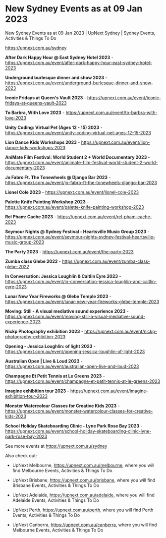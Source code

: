 # New Sydney Events as at 09 Jan 2023
New Sydney Events as at 09 Jan 2023 | UpNext Sydney | Sydney Events, Activities &amp; Things To Do

https://upnext.com.au/sydney


**After Dark Happy Hour @ East Sydney Hotel 2023** - https://upnext.com.au/event/after-dark-happy-hour-east-sydney-hotel-2023

**Underground burlesque dinner and show 2023** - https://upnext.com.au/event/underground-burlesque-dinner-and-show-2023

**Iconic Fridays at Queen's Vault 2023** - https://upnext.com.au/event/iconic-fridays-at-queens-vault-2023

**To Barbra, With Love 2023** - https://upnext.com.au/event/to-barbra-with-love-2023

**Unity Coding: Virtual Pet (Ages 12 - 15) 2023** - https://upnext.com.au/event/unity-coding-virtual-pet-ages-12-15-2023

**Lion Dance Kids Workshops 2023** - https://upnext.com.au/event/lion-dance-kids-workshops-2023

**AniMate Film Festival: World Student 2 + World Documentary 2023** - https://upnext.com.au/event/animate-film-festival-world-student-2-world-documentary-2023

**Jo Fabro Ft. The Tonewheels @ Django Bar 2023** - https://upnext.com.au/event/jo-fabro-ft-the-tonewheels-django-bar-2023

**Lionel Cole 2023** - https://upnext.com.au/event/lionel-cole-2023

**Palette Knife Painting Workshop 2023** - https://upnext.com.au/event/palette-knife-painting-workshop-2023

**Rel Pham: Cache 2023** - https://upnext.com.au/event/rel-pham-cache-2023

**Seymour Nights @ Sydney Festival - Heartsville Music Group 2023** - https://upnext.com.au/event/seymour-nights-sydney-festival-heartsville-music-group-2023

**The Party 2023** - https://upnext.com.au/event/the-party-2023

**Zumba class Glebe 2022** - https://upnext.com.au/event/zumba-class-glebe-2022

**In Conversation: Jessica Loughlin & Caitlin Eyre 2023** - https://upnext.com.au/event/in-conversation-jessica-loughlin-and-caitlin-eyre-2023

**Lunar New Year Fireworks @ Glebe Temple 2023** - https://upnext.com.au/event/lunar-new-year-fireworks-glebe-temple-2023

**Moving: Still - A visual mediative sound experience 2023** - https://upnext.com.au/event/moving-still-a-visual-mediative-sound-experience-2023

**Nickp Photography exhibition 2023** - https://upnext.com.au/event/nickp-photography-exhibition-2023

**Opening - Jessica Loughlin: of light 2023** - https://upnext.com.au/event/opening-jessica-loughlin-of-light-2023

**Australian Open | Live & Loud 2023** - https://upnext.com.au/event/australian-open-live-and-loud-2023

**Champagne Et Petit Tennis at Le Greens 2023** - https://upnext.com.au/event/champagne-et-petit-tennis-at-le-greens-2023

**Imagine exhibition tour 2023** - https://upnext.com.au/event/imagine-exhibition-tour-2023

**Monster Watercolour Classes for Creative Kids 2023** - https://upnext.com.au/event/monster-watercolour-classes-for-creative-kids-2023

**School Holiday Skateboarding Clinic - Lyne Park Rose Bay 2023** - https://upnext.com.au/event/school-holiday-skateboarding-clinic-lyne-park-rose-bay-2023



See more events at https://upnext.com.au/sydney


Also check out:

* UpNext Melbourne, https://upnext.com.au/melbourne, where you will find Melbourne Events, Activities & Things To Do

* UpNext Brisbane, https://upnext.com.au/brisbane, where you will find Brisbane Events, Activities & Things To Do

* UpNext Adelaide, https://upnext.com.au/adelaide, where you will find Adelaide Events, Activities & Things To Do

* UpNext Perth, https://upnext.com.au/perth, where you will find Perth Events, Activities & Things To Do

* UpNext Canberra, https://upnext.com.au/canberra, where you will find Melbourne Events, Activities & Things To Do